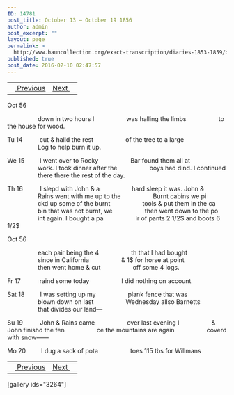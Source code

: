 ```yaml
---
ID: 14781
post_title: October 13 – October 19 1856
author: admin
post_excerpt: ""
layout: page
permalink: >
  http://www.hauncollection.org/exact-transcription/diaries-1853-1859/october-13-october-19-1856/
published: true
post_date: 2016-02-10 02:47:57
---
```

<table style="width: 100%;" align="center">
<tbody>
<tr>
<td><a href="http://www.hauncollection.org/version-2/diaries-1853-1859/october-7-october-13-1856/"><img src="https://lh3.googleusercontent.com/-EFJpxxNiPNw/VqgtWBCZrMI/AAAAAAAAAFU/WfY4lPFWWkg/s800-Ic42/Soeb-Plain-Arrows-8-10px.png" alt="" width="10" height="10" /> Previous</a></td>
<td style="text-align: right;"><a href="http://www.hauncollection.org/version-2/diaries-1853-1859/october-20-october-28-1856/">Next <img src="https://lh3.googleusercontent.com/-67k0cYlpXHw/VqgtWKz1MXI/AAAAAAAAAFU/k9PW_Piyurk/s800-Ic42/Soeb-Plain-Arrows-5-10px.png" alt="" width="10" height="10" /></a></td>
</tr>
</tbody>
</table>
Oct 56

<span style="margin-left: 70px;">down in two hours I
<span style="margin-left: 70px;">was halling the limbs
<span style="margin-left: 70px;">to the house for wood.</span></span></span>

Tu 14          cut &amp; halld the rest
<span style="margin-left: 70px;">of the tree to a large
<span style="margin-left: 70px;">Log to help burn it up.</span></span>

We 15         I went over to Rocky
<span style="margin-left: 70px;">Bar found them all at
<span style="margin-left: 70px;">work. I took dinner after the
<span style="margin-left: 70px;">boys had dind. I continued
<span style="margin-left: 70px;">there there the rest of the day.</span></span></span></span>

Th 16          I slepd with John &amp; a
<span style="margin-left: 70px;">hard sleep it was. John &amp;
<span style="margin-left: 70px;">Rains went with me up to the
<span style="margin-left: 70px;">Burnt cabins we pi
<span style="margin-left: 70px;">ckd up some of the burnt
<span style="margin-left: 70px;">tools &amp; put them in the ca
<span style="margin-left: 70px;">bin that was not burnt, we
<span style="margin-left: 70px;">then went down to the po
<span style="margin-left: 70px;">int again. I bought a pa
<span style="margin-left: 70px;">ir of pants 2 1/2$ and boots 6 1/2$</span></span></span></span></span></span></span></span></span>

Oct 56

<span style="margin-left: 70px;">each pair being the 4
<span style="margin-left: 70px;">th that I had bought
<span style="margin-left: 70px;">since in California
<span style="margin-left: 70px;">&amp; 1$ for horse at point
<span style="margin-left: 70px;">then went home &amp; cut
<span style="margin-left: 70px;">off some 4 logs.</span></span></span></span></span></span>

Fr 17           raind some today
<span style="margin-left: 70px;">I did nothing on account</span>

Sat 18         I was setting up my
<span style="margin-left: 70px;">plank fence that was
<span style="margin-left: 70px;">blown down on last
<span style="margin-left: 70px;">Wednesday allso Barnetts
<span style="margin-left: 70px;">that divides our land—</span></span></span></span>

Su 19          John &amp; Rains came
<span style="margin-left: 70px;">over last evening I
<span style="margin-left: 70px;">&amp; John finishd the fen
<span style="margin-left: 70px;">ce the mountains are again
<span style="margin-left: 70px;">coverd with snow——</span></span></span></span>

Mo 20         I dug a sack of pota
<span style="margin-left: 70px;">toes 115 tbs for Willmans</span>
<table style="width: 100%;" align="center">
<tbody>
<tr>
<td><a href="http://www.hauncollection.org/version-2/diaries-1853-1859/october-7-october-13-1856/"><img src="https://lh3.googleusercontent.com/-EFJpxxNiPNw/VqgtWBCZrMI/AAAAAAAAAFU/WfY4lPFWWkg/s800-Ic42/Soeb-Plain-Arrows-8-10px.png" alt="" width="10" height="10" /> Previous</a></td>
<td style="text-align: right;"><a href="http://www.hauncollection.org/version-2/diaries-1853-1859/october-20-october-28-1856/">Next <img src="https://lh3.googleusercontent.com/-67k0cYlpXHw/VqgtWKz1MXI/AAAAAAAAAFU/k9PW_Piyurk/s800-Ic42/Soeb-Plain-Arrows-5-10px.png" alt="" width="10" height="10" /></a></td>
</tr>
</tbody>
</table>
[gallery ids="3264"]
